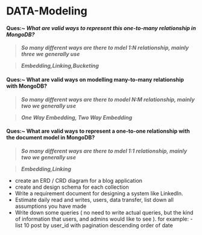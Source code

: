 # DATA-Modeling

#### Ques:~ ***What are valid ways to represent this one-to-many relationship in MongoDB?***

> ***So many different ways are there to mdel 1:N relationship, mainly three we generally use***

> ***Embedding,Linking,Bucketing***
#### Ques:~ What are valid ways on modelling many-to-many relationship with MongoDB?
> ***So many different ways are there to model N:M relationship, mainly two we generally use***

> ***One Way Embedding, Two Way Embedding***
#### Ques:~ What are valid ways to represent a one-to-one relationship with the document model in MongoDB?

> ***So many different ways are there to mdel 1:1 relationship, mainly two we generally use***

> ***Embedding,Linking***


- create an ERD / CRD diagram for a blog application
- create and design schema for each collection
- Write a requirement document for designing a system like LinkedIn.
- Estimate daily read and writes, users, data transfer, list down all assumptions you have made
- Write down some queries ( no need to write actual queries, but the kind of information that users, and admins would like to see ). for example: - list 10 post by user_id with pagination descending order of date
